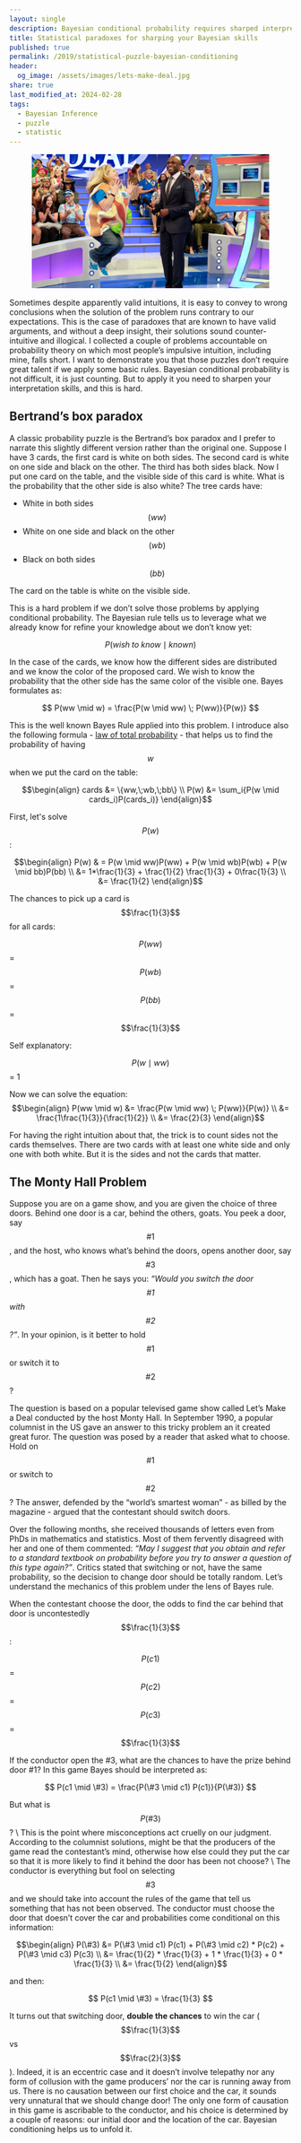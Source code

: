 ```yaml
---
layout: single
description: Bayesian conditional probability requires sharped interpretation skills but the implications of using it are valuable and sometimes counter-intuitive, exactly like paradoxes appear when the solution is revealed. I applied Bayes rules to a couple of problems that roam around probability theory, on which most people’s impulsive intuition, including mine, falls short.
title: Statistical paradoxes for sharping your Bayesian skills
published: true
permalink: /2019/statistical-puzzle-bayesian-conditioning
header:
  og_image: /assets/images/lets-make-deal.jpg
share: true
last_modified_at: 2024-02-28
tags:
  - Bayesian Inference
  - puzzle
  - statistic
---
```

<figure class="full">
    <img src="/assets/images/lets-make-deal.jpg">
</figure>
Sometimes despite apparently valid intuitions, it is easy to convey to wrong conclusions when the solution of the problem runs contrary to our expectations. This is the case of  paradoxes that are known to have valid arguments, and without a deep insight, their solutions sound counter-intuitive and illogical. 
I collected a couple of problems accountable on probability theory on which most people’s impulsive intuition, including mine, falls short. I want to demonstrate you that those puzzles don’t require great talent if we apply some basic rules. Bayesian conditional probability is not difficult, it is just counting. But to apply it you need to sharpen your interpretation skills, and this is hard.   

## Bertrand’s box paradox
A classic probability puzzle is the Bertrand’s box paradox and I prefer to narrate this slightly different version rather than the original one. Suppose I have 3 cards, the first card is white on both sides. The second card is white on one side and black on the other. The third has both sides black. Now I put one card on the table, and the visible side of this card is white. What is the probability that the other side is also white? 
The tree cards have:
- White in both sides $$(ww)$$
- White on one side and black on the other $$(wb)$$
- Black on both sides  $$(bb)$$

The card on the table is white on the visible side.

This is a hard problem if we don’t solve those problems by applying conditional probability. The Bayesian rule tells us to leverage what we already know for refine your knowledge about we don’t know yet:

$$
 P(wish\; to\; know \mid known)
$$

In the case of the cards, we know how the different sides are distributed and we know the color of the proposed card. We wish to know the probability that the other side has the same color of the visible one. Bayes formulates as:

$$
P(ww \mid w) = \frac{P(w \mid ww) \; P(ww)}{P(w)}
$$

This is the well known Bayes Rule applied into this problem. I introduce also the following formula - [law of total probability](https://en.wikipedia.org/wiki/Law_of_total_probability) - that helps us to find the probability of having $$w$$ when we put the card on the table:

$$\begin{align}
cards &= \{ww,\;wb,\;bb\} \\
P(w) &= \sum_i{P(w \mid cards_i)P(cards_i)}
\end{align}$$

First, let's solve $$P(w)$$:

$$\begin{align}
P(w) & = P(w \mid ww)P(ww) + P(w \mid wb)P(wb) + P(w \mid bb)P(bb) \\
&= 1*\frac{1}{3} + \frac{1}{2} \frac{1}{3} + 0\frac{1}{3} \\
&= \frac{1}{2}
\end{align}$$

The chances to pick up a card is $$\frac{1}{3}$$ for all cards:

$$P(ww)$$ = $$P(wb)$$ = $$P(bb)$$ = $$\frac{1}{3}$$

Self explanatory:

$$P(w \mid ww)$$ = 1

Now we can solve the equation:
$$\begin{align}
P(ww \mid w) &= \frac{P(w \mid ww) \; P(ww)}{P(w)} \\
&= \frac{1\frac{1}{3}}{\frac{1}{2}} \\
&= \frac{2}{3}
\end{align}$$

For having the right intuition about that, the trick is to count sides not the cards themselves. There are two cards with at least one white side and only one with both white. But it is the sides and not the cards that matter.


## The Monty Hall Problem
Suppose you are on a game show, and you are given the choice of three doors. Behind one door is a car, behind the others, goats. You peek a door, say $$\#1$$, and the host, who knows what’s behind the doors, opens another door, say $$\#3$$, which has a goat. Then he says you: _“Would you switch the door $$\#1$$ with $$\#2$$?”_.
In your opinion, is it better to hold $$\#1$$ or switch it to $$\#2$$?

The question is based on a popular televised game show called Let’s Make a Deal conducted by the host Monty Hall. In September 1990, a popular columnist in the US gave an answer to this tricky problem an it created great furor. The question was posed by a reader that asked  what to choose. Hold on $$\#1$$ or switch to $$\#2$$? The answer, defended by the “world’s smartest woman” - as billed by the magazine - argued that the contestant should switch doors.

Over the following months, she received thousands of letters even from PhDs in mathematics and statistics. Most of them fervently disagreed with her and one of them commented: _“May I suggest that you obtain and refer to a standard textbook on probability before you try to answer a question of this type again?”_.
Critics stated that switching or not, have the same probability, so the decision to change door should be totally random. Let’s understand the mechanics of this problem under the lens of Bayes rule.

When the contestant choose the door, the odds to find the car behind that door is uncontestedly $$\frac{1}{3}$$:

$$P(c1)$$=$$P(c2)$$=$$P(c3)$$=$$\frac{1}{3}$$

If the conductor open the #3, what are the chances to have the prize behind door #1? In this game Bayes should be interpreted as:

$$
P(c1 \mid \#3) = \frac{P(\#3 \mid c1) P(c1)}{P(\#3)}
$$

But what is $$P(\#3)$$? \\
This is the point where misconceptions act cruelly on our judgment. According to the columnist solutions, might be that the producers of the game read the contestant’s mind, otherwise how else could they put the car so that it is more likely to find it behind the door has been not choose? \\
The conductor is everything but fool on selecting $$\#3$$ and we should take into account the rules of the game that tell us something that has not been observed. The conductor must choose the door that doesn’t cover the car and probabilities come conditional on this information:

$$\begin{align}
P(\#3) &= P(\#3 \mid c1) P(c1) + P(\#3 \mid c2) * P(c2) + P(\#3 \mid c3) P(c3) \\
&= \frac{1}{2} * \frac{1}{3} + 1 * \frac{1}{3} + 0 * \frac{1}{3} \\
&= \frac{1}{2}
\end{align}$$

and then:

$$
P(c1 \mid \#3) = \frac{1}{3}
$$

It turns out that switching door, __double the chances__ to win the car ($$\frac{1}{3}$$ vs $$\frac{2}{3}$$).
Indeed, it is an eccentric case and it doesn’t involve telepathy nor any form of collusion with the game producers’ nor the car is running away from us. There is no causation between our first choice and the car, it sounds very unnatural that we should change door! The only one form of causation in this game is ascribable to the conductor, and his choice is determined by a couple of reasons: our initial door and the location of the car. Bayesian conditioning helps us to unfold it.